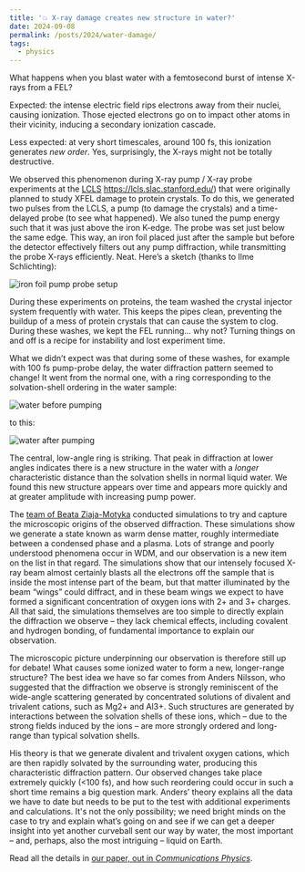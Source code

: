 ```yaml
---
title: '💥 X-ray damage creates new structure in water?'
date: 2024-09-08
permalink: /posts/2024/water-damage/
tags:
  - physics
---
```


What happens when you blast water with a femtosecond burst of intense X-rays from a FEL?

Expected: the intense electric field rips electrons away from their nuclei, causing ionization. Those ejected electrons go on to impact other atoms in their vicinity, inducing a secondary ionization cascade.

Less expected: at very short timescales, around 100 fs, this ionization generates *new order*. Yes, surprisingly, the X-rays might not be totally destructive.

We observed this phenomenon during X-ray pump / X-ray probe experiments at the [LCLS]() https://lcls.slac.stanford.edu/) that were originally planned to study XFEL damage to protein crystals. To do this, we generated two pulses from the LCLS, a pump (to damage the crystals) and a time-delayed probe (to see what happened). We also tuned the pump energy such that it was just above the iron K-edge. The probe was set just below the same edge. This way, an iron foil placed just after the sample but before the detector effectively filters out any pump diffraction, while transmitting the probe X-rays efficiently. Neat. Here’s a sketch (thanks to Ilme Schlichting):

![iron foil pump probe setup](https://tjlane.github.io/files/iron_foil_experimental_setup.jpg)

During these experiments on proteins, the team washed the crystal injector system frequently with water. This keeps the pipes clean, preventing the buildup of a mess of protein crystals that can cause the system to clog. During these washes, we kept the FEL running… why not? Turning things on and off is a recipe for instability and lost experiment time.

What we didn’t expect was that during some of these washes, for example with 100 fs pump-probe delay, the water diffraction pattern seemed to change! It went from the normal one, with a ring corresponding to the solvation-shell ordering in the water sample:

![water before pumping](https://tjlane.github.io/files/water_pre_damage.jpg)

to this:

![water after pumping](https://tjlane.github.io/files/water_post_damage.jpg)

The central, low-angle ring is striking. That peak in diffraction at lower angles indicates there is a new structure in the water with a *longer* characteristic distance than the solvation shells in normal liquid water. We found this new structure appears over time and appears more quickly and at greater amplitude with increasing pump power.

The [team of Beata Ziaja-Motyka](https://xm.cfel.de/) conducted simulations to try and capture the microscopic origins of the observed diffraction. These simulations show we generate a state known as warm dense matter, roughly intermediate between a condensed phase and a plasma. Lots of strange and poorly understood phenomena occur in WDM, and our observation is a new item on the list in that regard. The simulations show that our intensely focused X-ray beam almost certainly blasts all the electrons off the sample that is inside the most intense part of the beam, but that matter illuminated by the beam “wings” could diffract, and in these beam wings we expect to have formed a significant concentration of oxygen ions with 2+ and 3+ charges. All that said, the simulations themselves are too simple to directly explain the diffraction we observe – they lack chemical effects, including covalent and hydrogen bonding, of fundamental importance to explain our observation.

The microscopic picture underpinning our observation is therefore still up for debate! What causes some ionized water to form a new, longer-range structure? The best idea we have so far comes from Anders Nilsson, who suggested that the diffraction we observe is strongly reminiscent of the wide-angle scattering generated by concentrated solutions of divalent and trivalent cations, such as Mg2+ and Al3+. Such structures are generated by interactions between the solvation shells of these ions, which – due to the strong fields induced by the ions – are more strongly ordered and long-range than typical solvation shells.

His theory is that we generate divalent and trivalent oxygen cations, which are then rapidly solvated by the surrounding water, producing this characteristic diffraction pattern. Our observed changes take place extremely quickly (<100 fs), and how such reordering could occur in such a short time remains a big question mark. Anders’ theory explains all the data we have to date but needs to be put to the test with additional experiments and calculations. It's not the only possibility; we need bright minds on the case to try and explain what’s going on and see if we can get a deeper insight into yet another curveball sent our way by water, the most important – and, perhaps, also the most intriguing – liquid on Earth.

Read all the details in [our paper, out in *Communications Physics*](https://www.nature.com/articles/s42005-024-01768-6).
